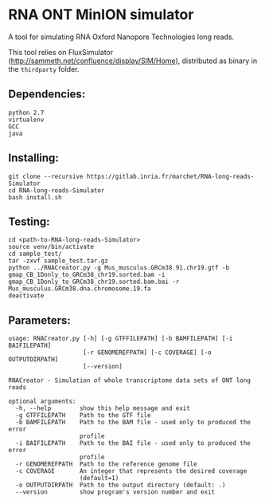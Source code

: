 # RNA ONT MinION simulator

A tool for simulating RNA Oxford Nanopore Technologies long reads.

This tool relies on FluxSimulator (http://sammeth.net/confluence/display/SIM/Home), distributed as binary in the `thirdparty` folder.

## Dependencies:
```
python 2.7
virtualenv
GCC
java
```

## Installing:
```
git clone --recursive https://gitlab.inria.fr/marchet/RNA-long-reads-Simulator
cd RNA-long-reads-Simulator
bash install.sh
```

## Testing:
```
cd <path-to-RNA-long-reads-Simulator>
source venv/bin/activate
cd sample_test/
tar -zxvf sample_test.tar.gz
python ../RNACreator.py -g Mus_musculus.GRCm38.91.chr19.gtf -b gmap_CB_1Donly_to_GRCm38_chr19.sorted.bam -i gmap_CB_1Donly_to_GRCm38_chr19.sorted.bam.bai -r Mus_musculus.GRCm38.dna.chromosome.19.fa
deactivate
```

## Parameters:
```
usage: RNACreator.py [-h] [-g GTFFILEPATH] [-b BAMFILEPATH] [-i BAIFILEPATH]
                     [-r GENOMEREFPATH] [-c COVERAGE] [-o OUTPUTDIRPATH]
                     [--version]

RNACreator - Simulation of whole transcriptome data sets of ONT long reads

optional arguments:
  -h, --help        show this help message and exit
  -g GTFFILEPATH    Path to the GTF file
  -b BAMFILEPATH    Path to the BAM file - used only to produced the error
                    profile
  -i BAIFILEPATH    Path to the BAI file - used only to produced the error
                    profile
  -r GENOMEREFPATH  Path to the reference genome file
  -c COVERAGE       An integer that represents the desired coverage
                    (default=1)
  -o OUTPUTDIRPATH  Path to the output directory (default: .)
  --version         show program's version number and exit
```